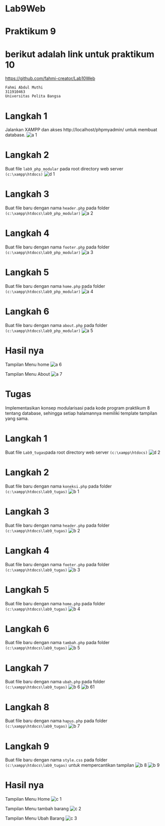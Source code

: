 # Lab9Web
# Praktikum 9 
# berikut adalah link untuk praktikum 10
https://github.com/fahmi-creator/Lab10Web
```
Fahmi Abdul Muthi
311910463
Universitas Pelita Bangsa
```
# Langkah 1
Jalankan XAMPP dan akses http://localhost/phpmyadmin/ untuk membuat database.
![a 1](https://user-images.githubusercontent.com/56380765/121211329-97b0ba00-c8a6-11eb-8c4d-48a253049a55.png)

# Langkah 2
Buat file ```lab9_php_modular``` pada root directory web server ```(c:\xampp\htdocs)```
![d 1](https://user-images.githubusercontent.com/56380765/121211761-f37b4300-c8a6-11eb-89f8-ad3b450b8304.png)

# Langkah 3
Buat file baru dengan nama ```header.php``` pada folder ```(c:\xampp\htdocs\lab9_php_modular)```
![a 2](https://user-images.githubusercontent.com/56380765/121212015-27eeff00-c8a7-11eb-8277-9f1134e8bd70.png)

# Langkah 4
Buat file baru dengan nama ```footer.php``` pada folder ```(c:\xampp\htdocs\lab9_php_modular)```
![a 3](https://user-images.githubusercontent.com/56380765/121212145-494feb00-c8a7-11eb-8e0e-3aa908c7030d.png)

# Langkah 5
Buat file baru dengan nama ```home.php``` pada folder ```(c:\xampp\htdocs\lab9_php_modular)```
![a 4](https://user-images.githubusercontent.com/56380765/121212315-6c7a9a80-c8a7-11eb-8714-4f64a9dd6cd7.png)

# Langkah 6
Buat file baru dengan nama ```about.php``` pada folder ```(c:\xampp\htdocs\lab9_php_modular)```
![a 5](https://user-images.githubusercontent.com/56380765/121212424-887e3c00-c8a7-11eb-8a54-8b3bdac085e5.png)

# Hasil nya
Tampilan Menu home
![a 6](https://user-images.githubusercontent.com/56380765/121212518-a350b080-c8a7-11eb-963b-5b1c47d71953.png)

Tampilan Menu About
![a 7](https://user-images.githubusercontent.com/56380765/121212574-b1063600-c8a7-11eb-8ab1-b7c6953e3eaa.png)

# Tugas
Implementasikan konsep modularisasi pada kode program praktikum 8 tentang database, sehingga setiap halamannya memiliki template tampilan yang sama.

# Langkah 1
Buat file ```Lab9_tugas```pada root directory web server ```(c:\xampp\htdocs)```
![d 2](https://user-images.githubusercontent.com/56380765/121213270-499cb600-c8a8-11eb-817c-e1e2b7713c1f.png)

# Langkah 2
Buat file baru dengan nama ```koneksi.php``` pada folder ```(c:\xampp\htdocs\lab9_tugas)```
![b 1](https://user-images.githubusercontent.com/56380765/121213434-69cc7500-c8a8-11eb-8813-ead75b49e69f.png)

# Langkah 3
Buat file baru dengan nama ```header.php``` pada folder ```(c:\xampp\htdocs\lab9_tugas)```
![b 2](https://user-images.githubusercontent.com/56380765/121213558-89639d80-c8a8-11eb-8568-931892878ebb.png)

# Langkah 4
Buat file baru dengan nama ```footer.php``` pada folder ```(c:\xampp\htdocs\lab9_tugas)```
![b 3](https://user-images.githubusercontent.com/56380765/121213710-adbf7a00-c8a8-11eb-9d47-0bcf9d64a500.png)

# Langkah 5
Buat file baru dengan nama ```home.php``` pada folder ```(c:\xampp\htdocs\lab9_tugas)```
![b 4](https://user-images.githubusercontent.com/56380765/121213819-ca5bb200-c8a8-11eb-991f-c7d63c3b4f39.png)

# Langkah 6
Buat file baru dengan nama ```tambah.php``` pada folder ```(c:\xampp\htdocs\lab9_tugas)```
![b 5](https://user-images.githubusercontent.com/56380765/121214307-2d4d4900-c8a9-11eb-827b-549698819548.png)

# Langkah 7
Buat file baru dengan nama ```ubah.php``` pada folder ```(c:\xampp\htdocs\lab9_tugas)```
![b 6](https://user-images.githubusercontent.com/56380765/121214477-5968ca00-c8a9-11eb-91aa-b92753e1dc0c.png)
![b 61](https://user-images.githubusercontent.com/56380765/121214518-61c10500-c8a9-11eb-9697-0441dc6e759c.png)

# Langkah 8
Buat file baru dengan nama ```hapus.php``` pada folder ```(c:\xampp\htdocs\lab9_tugas)```
![b 7](https://user-images.githubusercontent.com/56380765/121214642-81582d80-c8a9-11eb-9bb4-ebbcd6362024.png)

# Langkah 9
Buat file baru dengan nama ```style.css``` pada folder ```(c:\xampp\htdocs\lab9_tugas)``` untuk mempercantikan tampilan
![b 8](https://user-images.githubusercontent.com/56380765/121214784-a64ca080-c8a9-11eb-8838-89620ee798a0.png)
![b 9](https://user-images.githubusercontent.com/56380765/121214827-af3d7200-c8a9-11eb-9340-93d4171a7414.png)

# Hasil nya
Tampilan Menu Home
![c 1](https://user-images.githubusercontent.com/56380765/121214959-c9775000-c8a9-11eb-9bec-5fcec8ef164c.png)

Tampilan Menu tambah barang
![c 2](https://user-images.githubusercontent.com/56380765/121215048-db58f300-c8a9-11eb-96e9-0d84582d8cf7.png)

Tampilan Menu Ubah Barang
![c 3](https://user-images.githubusercontent.com/56380765/121215107-e9a70f00-c8a9-11eb-9f55-47507ff30813.png)






